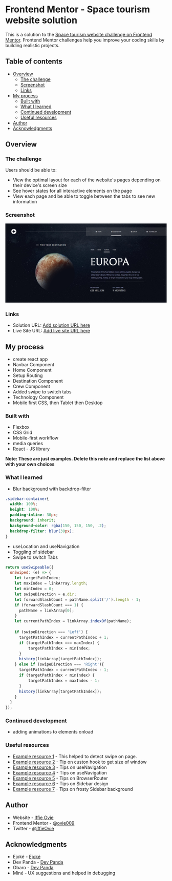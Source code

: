 # Frontend Mentor - Space tourism website solution

This is a solution to the [Space tourism website challenge on Frontend Mentor](https://www.frontendmentor.io/challenges/space-tourism-multipage-website-gRWj1URZ3). Frontend Mentor challenges help you improve your coding skills by building realistic projects. 

## Table of contents

- [Overview](#overview)
  - [The challenge](#the-challenge)
  - [Screenshot](#screenshot)
  - [Links](#links)
- [My process](#my-process)
  - [Built with](#built-with)
  - [What I learned](#what-i-learned)
  - [Continued development](#continued-development)
  - [Useful resources](#useful-resources)
- [Author](#author)
- [Acknowledgments](#acknowledgments)

## Overview

### The challenge

Users should be able to:

- View the optimal layout for each of the website's pages depending on their device's screen size
- See hover states for all interactive elements on the page
- View each page and be able to toggle between the tabs to see new information

### Screenshot

![](./screenshot.png)

### Links

- Solution URL: [Add solution URL here](https://github.com/ovie009/space-tourism)
- Live Site URL: [Add live site URL here](https://ovie-space-tourism.netlify.app/)

## My process
- create react app
- Navbar Component
- Home Component
- Setup Routing
- Destination Component
- Crew Component
- Added swipe to switch tabs
- Technology Component
- Mobile first CSS, then Tablet then Desktop


### Built with

- Flexbox
- CSS Grid
- Mobile-first workflow
- media queries
- [React](https://reactjs.org/) - JS library

**Note: These are just examples. Delete this note and replace the list above with your own choices**

### What I learned

- Blur background with backdrop-filter

```css
.sidebar-container{
  width: 100%;
  height: 100%;
  padding-inline: 30px;
  background: inherit;
  background-color: rgba(150, 150, 150, .2);  
  backdrop-filter: blur(30px);
}
```
- useLocation and useNavigation
- Toggling of sidebar
- Swipe to switch Tabs

```js
return useSwipeable({
  onSwiped: (e) => {
    let targetPathIndex;
    let maxIndex = linkArray.length;
    let minIndex = 0;
    let swipeDirection = e.dir;
    let forwardSlashCount = pathName.split('/').length - 1;
    if (forwardSlashCount === 1) {
      pathName = linkArray[0];
    }
    let currentPathIndex = linkArray.indexOf(pathName);

    if (swipeDirection === 'Left') {
      targetPathIndex = currentPathIndex + 1;
      if (targetPathIndex === maxIndex) {
          targetPathIndex = minIndex;
      }
      history(linkArray[targetPathIndex]);
    } else if (swipeDirection === 'Right'){
      targetPathIndex = currentPathIndex - 1;
      if (targetPathIndex < minIndex) {
          targetPathIndex = maxIndex - 1;
      }
      history(linkArray[targetPathIndex]);
    }
  }
});
```

### Continued development

- adding animations to elements onload

### Useful resources

- [Example resource 1](https://www.npmjs.com/package/react-swipeable) - This helped to detect swipe on page.
- [Example resource 2](https://www.positronx.io/react-get-dynamic-window-height-width-using-react-hooks/) - Tip on custon hook to get size of window
- [Example resource 3](https://reactrouter.com/docs/en/v6/getting-started/concepts) - Tips on useNavigation
- [Example resource 4](https://reactrouter.com/docs/en/v6/getting-started/concepts) - Tips on useNavigation
- [Example resource 5](https://reactrouter.com/docs/en/v6/getting-started/overview) - Tips on BrowserRouter
- [Example resource 6](https://youtu.be/mN3P_rv8ad4) - Tips on Sidebar design
- [Example resource 7](https://webdesign.tutsplus.com/tutorials/how-to-create-a-frosted-glass-effect-in-css--cms-32535) - Tips on frosty Sidebar background


## Author

- Website - [Iffie Ovie](https://ovie009.github.io/portfolio/)
- Frontend Mentor - [@ovie009](https://www.frontendmentor.io/profile/ovie009)
- Twitter - [@iffieOvie](https://www.twitter.com/iffieoive)

## Acknowledgments

- Ejoké - [Ejoké](https://ejovwoke.netlify.app/)
- Dev Panda - [Dev Panda](https://devpanda.netlify.app)
- Obaro - [Dev Panda](https://.netlify.app)
- Miné - UX suggestions and helped in debugging 
